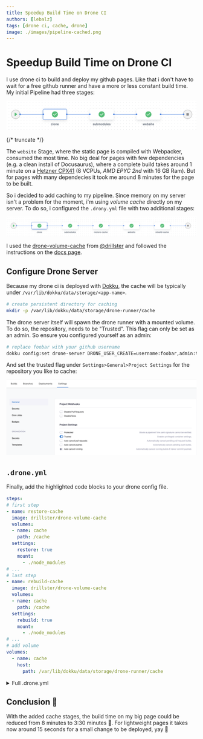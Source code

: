 ```yaml
---
title: Speedup Build Time on Drone CI
authors: [lebalz]
tags: [drone ci, cache, drone]
image: ./images/pipeline-cached.png
---
```


# Speedup Build Time on Drone CI

I use drone ci to build and deploy my github pages. Like that i don't have to wait for a free github runner and have a more or less constant build time. My initial Pipeline had three stages:

![Stages](images/pipeline-old.png)

{/* truncate */}

The `website` Stage, where the static page is compiled with Webpacker, consumed the most time. No big deal for pages with few dependencies (e.g. a clean install of Docusaurus), where a complete build takes around 1 minute on a [Hetzner CPX41](https://www.hetzner.com/cloud) (8 VCPUs, *AMD EPYC 2nd* with 16 GB Ram). But for pages with many dependecies it took me around 8 minutes for the page to be built.

So i decided to add caching to my pipeline. Since memory on my server isn't a problem for the moment, i'm using *volume cache* directly on my server. To do so, i configured the `.drony.yml` file with two additional stages:

![](images/pipeline-cached.png)


I used the [drone-volume-cache](https://github.com/Drillster/drone-volume-cache) from [@drillster](https://github.com/Drillster) and followed the instructions on the [docs page](https://github.com/Drillster/drone-volume-cache/blob/master/DOCS.md).

## Configure Drone Server

Because my drone ci is deployed with [Dokku](https://lebalz/synopsis/dokku/drone-ci), the cache will be typically under `/var/lib/dokku/data/storage/<app-name>`.

```bash
# create persistent directory for caching
mkdir -p /var/lib/dokku/data/storage/drone-runner/cache
```

The drone server itself will spawn the drone runner with a mounted volume. To do so, the repository, needs to be "Trusted". This flag can only be set as an admin. So ensure you configured yourself as an admin:

```bash
# replace foobar with your github username
dokku config:set drone-server DRONE_USER_CREATE=username:foobar,admin:true
```

And set the trusted flag under `Settings>General>Project Settings` for the repository you like to cache:

![Trusted Flag](images/drone-settings.png)

## `.drone.yml`

Finally, add the highlighted code blocks to your drone config file.  
```yml {3-11,14-22,25-28}
steps:
# first step
- name: restore-cache
  image: drillster/drone-volume-cache
  volumes:
  - name: cache
    path: /cache
  settings:
    restore: true
    mount:
      - ./node_modules
# ...
# last step
- name: rebuild-cache
  image: drillster/drone-volume-cache
  volumes:
  - name: cache
    path: /cache
  settings:
    rebuild: true
    mount:
      - ./node_modules
# ...
# add volume
volumes:
  - name: cache
    host:
      path: /var/lib/dokku/data/storage/drone-runner/cache
```

<details>
  <summary>
    Full .drone.yml
  </summary>

```yml title=.drone.yml
---
kind: pipeline
type: docker
name: default

steps:
- name: restore-cache
  image: drillster/drone-volume-cache
  volumes:
  - name: cache
    path: /cache
  settings:
    restore: true
    mount:
      - ./node_modules

- name: website
  image: node:16.11.1
  commands:
  - mkdir -p $HOME/.ssh
  - ssh-keyscan -t rsa github.com >> $HOME/.ssh/known_hosts
  - echo "$GITHUB_PRIVATE_KEY" > "$HOME/.ssh/id_rsa"
  - chmod 0600 $HOME/.ssh/id_rsa
  - yarn install --frozen-lockfile
  - npm run deploy
  environment:
    USE_SSH: true
    GIT_USER: $DRONE_COMMIT_AUTHOR
    GITHUB_PRIVATE_KEY:
      from_secret: "git_deploy_private_key"
  when:
    event:
      include:
      - push
      - pull_request

- name: rebuild-cache
  image: drillster/drone-volume-cache
  volumes:
  - name: cache
    path: /cache
  settings:
    rebuild: true
    mount:
      - ./node_modules

volumes:
  - name: cache
    host:
      path: /var/lib/dokku/data/storage/drone-runner/cache

trigger:
  branch:
  - main
```

</details>

## Conclusion 🚀

With the added cache stages, the build time on my big page could be reduced from 8 minutes to 3:30 minutes 🚀. For lightweight pages it takes now around 15 seconds for a small change to be deployed, yay 🥳
